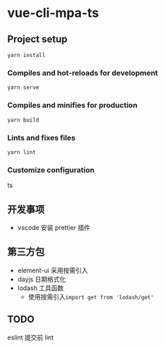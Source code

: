 # vue-cli-mpa-ts

## Project setup
```
yarn install
```

### Compiles and hot-reloads for development
```
yarn serve
```

### Compiles and minifies for production
```
yarn build
```

### Lints and fixes files
```
yarn lint
```

### Customize configuration

ts

## 开发事项
- vscode 安装 prettier 插件


## 第三方包

- element-ui 采用按需引入
- dayjs 日期格式化
- lodash 工具函数
  - 使用按需引入`import get from 'lodash/get'`



## TODO 
eslint
提交前 lint
